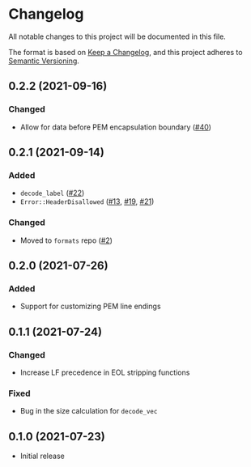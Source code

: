 # Changelog
All notable changes to this project will be documented in this file.

The format is based on [Keep a Changelog](https://keepachangelog.com/en/1.0.0/),
and this project adheres to [Semantic Versioning](https://semver.org/spec/v2.0.0.html).

## 0.2.2 (2021-09-16)
### Changed
- Allow for data before PEM encapsulation boundary ([#40])

[#40]: https://github.com/RustCrypto/formats/pull/40

## 0.2.1 (2021-09-14)
### Added
- `decode_label` ([#22])
- `Error::HeaderDisallowed` ([#13], [#19], [#21])

### Changed
- Moved to `formats` repo ([#2])

[#2]: https://github.com/RustCrypto/formats/pull/2
[#13]: https://github.com/RustCrypto/formats/pull/13
[#19]: https://github.com/RustCrypto/formats/pull/19
[#21]: https://github.com/RustCrypto/formats/pull/21
[#22]: https://github.com/RustCrypto/formats/pull/22

## 0.2.0 (2021-07-26)
### Added
- Support for customizing PEM line endings

## 0.1.1 (2021-07-24)
### Changed
- Increase LF precedence in EOL stripping functions

### Fixed
- Bug in the size calculation for `decode_vec`

## 0.1.0 (2021-07-23)
- Initial release
